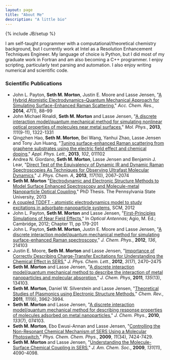 ```yaml
---
layout: page
title: "About Me"
description: "A little bio"
---
```

{% include JB/setup %}

I am self-taught programmer with a computational/theoretical chemistry background, but
I currently work at Intel as a Resolution Enhancement Techniques Engineer.
My language of choice is Python, but I did most of my graduate work in Fortran and
am also becoming a C++ programmer. I enjoy scripting, particularly text parsing
and automation. I also enjoy writing numerical and scientific code.

### Scientific Publications

 - John L. Payton, **Seth M. Morton**, Justin E. Moore and Lasse Jensen, "[A Hybrid Atomistic Electrodynamics–Quantum Mechanical Approach for Simulating Surface-Enhanced Raman Scattering](http://dx.doi.org/10.1021/ar400075r)," *Acc. Chem. Res.*, **2014**, *47*(1), 88–99
 - John Michael Rinaldi, **Seth M. Morton** and Lasse Jensen, "[A discrete interaction model/quantum mechanical method for simulating nonlinear optical properties of molecules near metal surfaces](http://dx.doi.org/10.1080/00268976.2013.793419)," *Mol. Phys.*, **2013**, *111*(9-11), 1322-1331
 - Qingzhen Hao, **Seth M. Morton**, Bei Wang, Yanhui Zhao, Lasse Jensen and Tony Jun Huang, "[Tuning surface-enhanced Raman scattering from graphene substrates using the electric field effect and chemical doping](http://dx.doi.org/10.1063/1.4755756)," *Appl. Phys. Lett.*, **2013**, *102*, 011102
 - Andrea N. Giordano, **Seth M. Morton**, Lasse Jensen and Benjamin J. Lear, "[Direct Test of the Equivalency of Dynamic IR and Dynamic Raman Spectroscopies As Techniques for Observing Ultrafast Molecular Dynamics](http://dx.doi.org/10.1021/jp400696f)," *J. Phys. Chem. A*, **2013**, *117*(10), 2067–2074
 - **Seth M. Morton** "[Electrodynamic and Electronic Structure Methods to Model Surface Enhanced Spectroscopy and Molecule-metal Nanoparticle Optical Coupling](https://etda.libraries.psu.edu/paper/15248/)," PhD Thesis. The Pennsylvania State University, 2013
 - [A coupled TDDFT - atomistic electrodynamics model to study excitations in adsorbate-nanoparticle systems](http://www.scm.com/News/ScienceWithSCM/TDDFT_AtomisticElectrodynamics.html), SCM, 2012
 - John L. Payton, **Seth M. Morton** and Lasse Jensen, "[First-Principles Simulations of Near Field Effects](http://www.cambridge.org/us/academic/subjects/engineering/electronic-optoelectronic-devices-and-nanotechnology/optical-antennas)," In *Optical Antennas*; Agio, M. Ed.; Cambridge, 2012; Chapter 11, pp 179-201
 - John L. Payton, **Seth M. Morton**, Justin E. Moore and Lasse Jensen, "[A discrete interaction model/quantum mechanical method for simulating surface-enhanced Raman spectroscopy](http://dx.doi.org/10.1063/1.4722755)," *J. Chem. Phys.*, **2012**, *136*, 214103
 - Justin E. Moore, **Seth M. Morton** and Lasse Jensen, "[Importance of Correctly Describing Charge-Transfer Excitations for Understanding the Chemical Effect in SERS](http://dx.doi.org/10.1021/jz300492p)," *J. Phys. Chem. Lett.*, **2012**, *3*(17), 2470–2475
 - **Seth M. Morton** and Lasse Jensen, "[A discrete interaction model/quantum mechanical method to describe the interaction of metal nanoparticles and molecular absorption](http://scitation.aip.org/content/aip/journal/jcp/135/13/10.1063/1.3643381)," *J. Chem. Phys*, **2011**, *135*(13), 134103.
 - **Seth M. Morton**, Daniel W. Silverstein and Lasse Jensen, "[Theoretical Studies of Plasmonics using Electronic Structure Methods](http://pubs.acs.org/doi/pdf/10.1021/cr100265f)," *Chem. Rev.*, **2011**, *111*(6), 3962-3994.
 - **Seth M. Morton** and Lasse Jensen, "[A discrete interaction model/quantum mechanical method for describing response properties of molecules adsorbed on metal nanoparticles](http://scitation.aip.org/content/aip/journal/jcp/133/7/10.1063/1.3457365)," *J. Chem. Phys.*, **2010**, *133*(7), 074103.
 - **Seth M. Morton**, Ebo Ewusi-Annan and Lasse Jensen, "[Controlling the Non-Resonant Chemical Mechanism of SERS Using a Molecular Photoswitch](http://pubs.rsc.org/en/content/articlelanding/2009/cp/b904745j)," *Phys. Chem. Chem. Phys.*, **2009**, *11*(34), 7424-7429.
 - **Seth M. Morton** and Lasse Jensen, "[Understanding the Molecule-Surface Chemical Coupling in SERS](http://pubs.acs.org/doi/abs/10.1021/ja809143c)," *J. Am. Chem. Soc.*, **2009**, *131*(11), 4090-4098.

